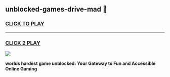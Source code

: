 
## unblocked-games-drive-mad 👋
<h3>
<a href="https://premium.freeplayer.one?title=unblocked-games-drive-mad&ref=14F">CLICK TO PLAY</a></h3>
<hr>

<h3>
<a href="https://premium.freeplayer.one?title=unblocked-games-drive-mad&ref=14F">CLICK 2 PLAY</a>
  
</h3>

<a href="https://premium.freeplayer.one?title=unblocked-games-drive-mad&ref=12F/"><img src="https://clearcache.store/games.png"></a>


**worlds hardest game unblocked: Your Gateway to Fun and Accessible Online Gaming**
